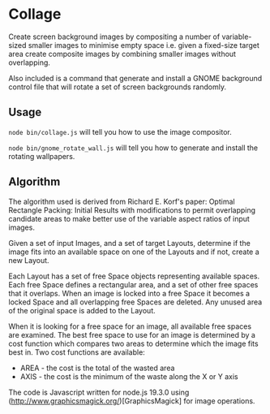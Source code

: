 # Collage
Create screen background images by compositing a number of variable-sized smaller images to minimise empty space i.e. given a fixed-size target area create composite images by combining smaller images without overlapping.

Also included is a command that generate and install a GNOME background
control file that will rotate a set of screen backgrounds randomly.

## Usage

`node bin/collage.js` will tell you how to use the image compositor.

`node bin/gnome_rotate_wall.js` will tell you how to generate and install
the rotating wallpapers.

## Algorithm

The algorithm used is derived from Richard E. Korf's paper: Optimal Rectangle Packing: Initial Results with modifications to permit overlapping candidate areas to make better use of the variable aspect ratios of input images.

Given a set of input Images, and a set of target Layouts, determine if the image fits into an available space on one of the Layouts and if not, create a new Layout.

Each Layout has a set of free Space objects representing available spaces. Each free Space defines a rectangular area, and a set of other free spaces that it overlaps. When an image is locked into a free Space it becomes a locked Space and all overlapping free Spaces are deleted. Any unused area of the original space is added to the Layout.

When it is looking for a free space for an image, all available free spaces are examined. The best free space to use for an image is determined by a cost function which compares two areas to determine which the image fits best in. Two cost functions are available:
* AREA - the cost is the total of the wasted area
* AXIS - the cost is the minimum of the waste along the X or Y axis

The code is Javascript written for node.js 19.3.0 using (http://www.graphicsmagick.org/)[GraphicsMagick] for image operations.

